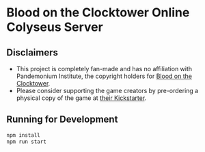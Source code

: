 # Blood on the Clocktower Online Colyseus Server

## Disclaimers

* This project is completely fan-made and has no affiliation with Pandemonium Institute, the copyright holders for [Blood on the Clocktower](http://bloodontheclocktower.com/).
* Please consider supporting the game creators by pre-ordering a physical copy of the game at [their Kickstarter](https://www.kickstarter.com/projects/pandemoniuminstitute/blood-on-the-clocktower).

## Running for Development

```sh
npm install
npm run start
```
